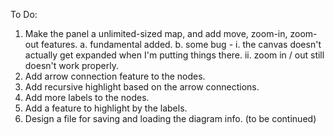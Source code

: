 To Do:

1. Make the panel a unlimited-sized map, and add move, zoom-in, zoom-out features.
   a. fundamental added.
   b. some bug -
        i.   the canvas doesn't actually get expanded when I'm putting things there.
        ii.  zoom in / out still doesn't work properly.
2. Add arrow connection feature to the nodes.
3. Add recursive highlight based on the arrow connections.
4. Add more labels to the nodes.
5. Add a feature to highlight by the labels.
6. Design a file for saving and loading the diagram info.
(to be continued)